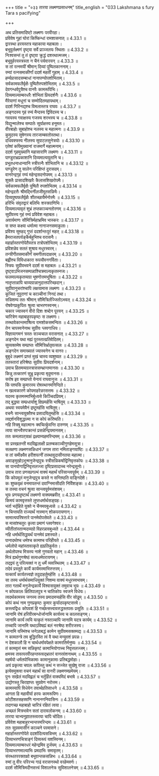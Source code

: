 +++
title = "०३३ तारया लक्ष्मणप्रसाधनम्"
title_english = "033 Lakshmana s fury Tara s pacifying"

+++


  
अथ प्रतिसमादिष्टो लक्ष्मणः परवीरहा।  
प्रविवेष गुहां घोरां किष्किन्धां रामशासनात् ॥ 4.33.1 ॥   
द्वारस्था हरयस्तत्र महाकाया महाबलाः।  
बभूवुर्लक्ष्मणं दृष्ट्वा सर्वे प्राञ्जलयः स्थिताः ॥ 4.33.2 ॥   
निःश्वसन्तं तु तं दृष्ट्वा क्रुद्धं दशरथात्मजम्।  
बभूवुर्हरयस्त्रस्ता न चैनं पर्यवारयन् ॥ 4.33.3 ॥   
स तां रत्नमयीं श्रीमान् दिव्यां पुष्पितकाननाम्।  
रम्यां रत्नसमाकीर्णां ददर्श महतीं गुहाम् ॥ 4.33.4 ॥   
हर्म्यप्रासादसम्बाधां नानापण्योपशोभिताम्।  
सर्वकामफलैर्वृक्षैः पुष्पितैरुपशोभिताम् ॥ 4.33.5 ॥   
देवगन्धर्वपुत्रैश्च वानरैः कामरूपिभिः।  
दिव्यमाल्याम्बरधरैः शोभितां प्रियदर्शनैः ॥ 4.33.6 ॥   
मैरेयाणां मधूनां च सम्मोदितमहापथाम्।  
ददर्श गिरिनद्यश्च विमलास्तत्र राघवः ॥ 4.33.7 ॥   
अङ्गदस्य गृहं रम्यं मैन्दस्य द्विविदस्य च।  
गवयस्य गवाक्षस्य गजस्य शरभस्य च ॥ 4.33.8 ॥   
विद्युन्मालेश्च सम्पातेः सूर्याक्षस्य हनूमतः।  
वीरबाहोः सुबाहोश्च नलस्य च महात्मनः ॥ 4.33.9 ॥   
कुमुदस्य सुषेणस्य तारजाम्बवतोस्तथा।  
दधिवक्त्रस्य नीलस्य सुपाटलसुनेत्रयोः ॥ 4.33.10 ॥   
एतेषां कपिमुख्यानां राजमार्गे महात्मनाम्।  
ददर्श गृहमुख्यानि महासाराणि लक्ष्मणः ॥ 4.33.11 ॥   
पाण्डुराभ्रप्रकाशानि दिव्यमाल्ययुतानि च।  
प्रभूतधनाधान्यानि स्त्रीरत्नैः शोभितानि च ॥ 4.33.12 ॥   
पाण्डुरेण तु सालेन परिक्षिप्तं दुरासदम्।  
वानरेन्द्रगृहं रम्यं महेन्द्रसदनोपमम् ॥ 4.33.13 ॥   
शुक्लैः प्रासादशिखरैः कैलासशिखरोपमैः।  
सर्वकामफलैर्वृक्षैः पुष्पितै रुपशोभितम् ॥ 4.33.14 ॥   
महेन्द्रदत्तैः श्रीमद्भिर्नीलजीमूतसन्निभैः।  
दिव्यपुष्पफलैर्वृक्षैः शीतच्छायैर्मनोरमैः ॥ 4.33.15 ॥   
हरिभिः संवृतद्वारं बलिभिः शस्त्रपाणिभिः।  
दिव्यमाल्यावृतं शुभ्रं तप्तकाञ्चनतोरणम् ॥ 4.33.16 ॥   
सुग्रीवस्य गृहं रम्यं प्रविवेश महाबलः।  
अवार्यमाणः सौमित्रिर्महाभ्रमिव भास्करः ॥ 4.33.17 ॥   
स सप्त कक्ष्या धर्मात्मा नानाजनसमाकुलाः।  
प्रविश्य सुमहद् गुप्तं ददर्शान्तःपुरं महत् ॥ 4.33.18 ॥   
हैमराजतपर्यङ्कैर्बहुभिश्च वरासनैः।  
महार्हास्तरणोपेतैस्तत्र तत्रोपशोभितम् ॥ 4.33.19 ॥   
प्रविशन्नेव सततं शुश्राव मधुरस्वरम्।  
तन्त्रीगीतसमाकीर्णं समगीतपदाक्षरम् ॥ 4.33.20 ॥   
बह्वीश्च विविधाकारा रूपयौवनगर्विताः।  
स्त्रियः सुग्रीवभवने ददर्श स महाबलः ॥ 4.33.21 ॥   
दृष्ट्वाऽभिजनसम्पन्नाश्चित्रमाल्यकृतस्नजः।  
फलमाल्यकृतव्यग्रा भूषणोत्तमभूषिताः ॥ 4.33.22 ॥   
नातृप्तान्नापि चाव्यग्रान्नानुदात्तपरिच्छदान्।  
सुग्रीवानुचरांश्चापि लक्षयामास लक्ष्मणः ॥ 4.33.23 ॥   
कूजितं नूपुराणां च काञ्चीनां निनदं तथा।  
सन्निशम्य ततः श्रीमान् सौमित्रिर्लज्जितोऽभवत् ॥ 4.33.24 ॥   
रोषवेगप्रकुपितः श्रुत्वा चाभरणस्वनम्।  
चकार ज्यास्वनं वीरो दिशः शब्देन पूरयन् ॥ 4.33.25 ॥   
चारित्रेण महाबाहुरपकृष्टः स लक्ष्मणः।  
तस्थावेकान्तमाश्रित्य रामशोकसमन्वितः ॥ 4.33.26 ॥   
तेन चापस्वनेनाथ सुग्रीवः प्लवगाधिपः।  
विज्ञायागमनं त्रस्तः सञ्चचाल वरासनात् ॥ 4.33.27 ॥   
अङ्गदेन यथा मह्यं पुरस्तात्प्रतिवेदितम्।  
सुव्यक्तमेष सम्प्राप्तः सौमित्रिर्भ्रातृवत्सलः ॥ 4.33.28 ॥   
अङ्गदेन समाख्यातं ज्यास्वनेन च वानरः।  
बुबुधे लक्ष्मणं प्राप्तं मुखं चास्य व्यशुष्यत ॥ 4.33.29 ॥   
ततस्तारां हरिश्रेष्ठः सुग्रीवः प्रियदर्शनाम्।  
उवाच हितमव्यग्रस्त्राससम्भ्रान्तमानसः ॥ 4.33.30 ॥   
किन्नु तत्कारणं सुभ्रु प्रकृत्या मृदुमानसः।  
सरोष इव सम्प्राप्तो येनायं राघवानुजः ॥ 4.33.31 ॥   
किं पश्यसि कुमारस्य रोषस्थानमनिन्दिते।  
न खल्वकारणे कोपमाहरेन्नरसत्तमः ॥ 4.33.32 ॥   
यदस्य कृतमस्माभिर्बुध्यसे किञ्चिदप्रियम्।  
तद् बुद्ध्या सम्प्रधार्याशु क्षिप्रमर्हसि भाषितुम् ॥ 4.33.33 ॥   
अथवा स्वयमेवैनं द्रष्टुमर्हसि भाषितुम्।  
वचनैः सान्त्वयुक्तैश्च प्रसादयितुमर्हसि ॥ 4.33.34 ॥   
त्वद्दर्शनविशुद्धात्मा न स कोपं करिष्यति।  
नहि स्त्रिषु महात्मानः क्वचिर्त्कुवन्ति दारुणम् ॥ 4.33.35 ॥   
त्वया सान्त्वैरुपक्रान्तं प्रसन्नेन्द्रियमानसम्।  
ततः कमलपत्त्राक्षं द्रक्ष्याम्यहमरिन्दमम् ॥ 4.33.36 ॥   
सा प्रस्खलन्ती मदविह्वलाक्षी प्रलम्बकाञ्चीगुणहेमसूत्रा।  
सलक्षणा लक्ष्मणसन्निधानं जगाम तारा नमिताङ्गयाष्टिः ॥ 4.33.37 ॥   
स तां समीक्ष्यैव हरीशपत्नीं तस्थावुदासीनतया महात्मा।  
अवाङ्मुखोऽभून्मनुजेन्द्रपुत्रः स्त्रीसन्निकर्षाद्विनिवृत्तकोपः ॥ 4.33.38 ॥   
सा पानयोगाद्विनिवृत्तलज्जा दृष्टिप्रसादाच्च नरेन्द्रसूनोः।  
उवाच तारा प्रणयप्रगल्भं वाक्यं महार्थं परिसान्त्वपूर्वम् ॥ 4.33.39 ॥   
किं कोपमूलं मनुजेन्द्रपुत्र कस्ते न सन्तिष्ठति वाङ्निदेशे।  
कः शुष्कवृक्षं वनमापतन्तं दवाग्निमासीदति निर्विशङ्कः ॥ 4.33.40 ॥   
स तस्या वचनं श्रुत्वा सान्त्वपूर्वमसंशयम्।  
भूयः प्रणयदृष्टार्थं लक्ष्मणो वाक्यमब्रवीत् ॥ 4.33.41 ॥   
किमयं कामवृत्तस्ते लुप्तधर्मार्थसङ्ग्रहः।  
भर्ता भर्तृहिते युक्ते न चैनमवबुध्यसे ॥ 4.33.42 ॥   
न चिन्तयति राज्यार्थं नास्मान् शोकपरायणान्।  
सामात्यपरिषत्तारे पानमेवोपसेवते ॥ 4.33.43 ॥   
स मासांश्चतुरः कृत्वा प्रमाणं प्लवगेश्वरः।  
व्यीतीतांस्तान्मदव्यग्रो विहरन्नावबुध्यते ॥ 4.33.44 ॥   
नहि धर्मार्थसिद्ध्यर्थं पानमेवं प्रशस्यते।  
पानादर्थश्च धर्मश्च कामश्च परिहीयते ॥ 4.33.45 ॥   
धर्मलोपो महांस्तावत्कृते ह्यप्रतिकुर्वतः।  
अर्थलोपश्च मित्रस्य नाशे गुणवतो महान् ॥ 4.33.46 ॥   
मित्रं ह्यर्थगुणश्रेष्ठं सत्यधर्मपरायणम्।  
तद्द्वयं तु परित्यक्तं न तु धर्मे व्यवस्थितम् ॥ 4.33.47 ॥   
तदेवं प्रस्तुते कार्ये कार्यमस्माभिरुत्तरम्।  
यत्कार्यं कार्यतत्त्वज्ञे तदुदाहर्तुमर्हसि ॥ 4.33.48 ॥   
सा तस्य धर्मार्थसमाधियुक्तं निशम्य वाक्यं मधुरस्वभावम्।  
तारा गतार्थे मनुजेन्द्रकार्ये विश्वासयुक्तं तमुवाच भूयः ॥ 4.33.49 ॥   
न कोपकालः क्षितिपालपुत्र न चातिकोपः स्वजने विधेयः।  
त्वदर्थकामस्य जनस्य तस्य प्रमादमप्यर्हसि वीर सोढुम् ॥ 4.33.50 ॥   
कोपं कथं नाम गुणप्रकृष्टः कुमार कुर्यादपकृष्टसत्त्वे।  
कस्त्वद्विधः कोपवशं हि गच्छेत्सत्त्वावरुद्धस्तपसः प्रसूतिः ॥ 4.33.51 ॥   
जानामि रोषं हरिवीरबन्धोर्जानामि कार्यस्य च कालसङ्गम्।  
जानामि कार्यं त्वयि यत्कृतं नस्तञ्चापि जानामि यदत्र कार्यम् ॥ 4.33.52 ॥   
तच्चापि जानामि यथाऽविषह्यं बलं नरश्रेष्ठ शरीरजस्य।  
जानामि यस्मिंश्च जनेऽवबद्धं कामेन सुग्रीवमसक्तमद्य ॥ 4.33.53 ॥   
न कामतन्त्रे तव बुद्धिरस्ति त्वं वै यथा मन्युवशं प्रपन्नः।  
न देशकालौ हि न चार्थधर्मावपेक्षते कामरतिर्मनुष्यः ॥ 4.33.54 ॥   
तं कामवृत्तं मम सन्निकृष्टं कामाभियोगाच्च निवृत्तलज्जम्।  
क्षमस्व तावत्परवीरहन्तस्त्वद्भ्रातरं वानरवंशनाथम् ॥ 4.33.55 ॥   
महर्षयो धर्मतपोभिकामाः कामानुकामाः प्रतिबद्धमोहाः।  
अयं प्रकृत्या चपलः कपिस्तु कथं न सज्जेत सुखेषु राजा ॥ 4.33.56 ॥   
इत्येवमुक्त्वा वचनं महार्थं सा वानरी लक्ष्मणमप्रमेयम्।  
पुनः सखेलं मदविह्वलं च भर्तुर्हितं वाक्यमिदं बभाषे ॥ 4.33.57 ॥   
उद्योगस्तु चिराज्ञप्तः सुग्रवेण नरोत्तम।  
कामस्यापि विधेयेन तवार्थप्रतिसाधने ॥ 4.33.58 ॥   
आगता हि महावीर्या हरयः कामरूपिणः।  
कोटीशतसहस्राणि नानानगनिवासिनः ॥ 4.33.59 ॥   
तदागच्छ महाबाहो चारित्रं रक्षितं त्वया।  
अच्छलं मित्रभावेन सतां दारावलोकनम् ॥ 4.33.60 ॥   
तारया चाभ्यनुज्ञातस्त्वरया चापि चोदितः।  
प्रविवेश महाबाहुरभ्यन्तरमरिन्दमः ॥ 4.33.61 ॥   
ततः सुग्रवमासीनं काञ्चने परमासने।  
महार्हास्तरणोपेते ददर्शादित्यसन्निभम् ॥ 4.33.62 ॥   
दिव्याभरणचित्राङ्गं दिव्यरूपं यशस्विनम्।  
दिव्यमाल्याम्बरधरं महेन्द्रमिव दुर्जयम् ॥ 4.33.63 ॥   
दिव्याभरणमाल्याभिः प्रमदाभिः समावृतम्।  
संरब्धतररक्ताक्षो बभूवान्तकसन्निभः ॥ 4.33.64 ॥   
रुमां तु वीरः परिरभ्य गाढं वरासनस्थो वरहेमवर्णः।  
ददर्श सौमित्रिमदीनसत्त्वं विशालनेत्रः सुविशालनेत्रम् ॥ 4.33.65 ॥   
